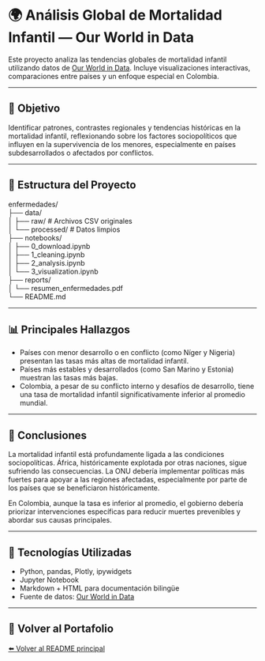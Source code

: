 # 🌍 Análisis Global de Mortalidad Infantil — Our World in Data

Este proyecto analiza las tendencias globales de mortalidad infantil utilizando datos de [Our World in Data](https://ourworldindata.org/child-mortality). Incluye visualizaciones interactivas, comparaciones entre países y un enfoque especial en Colombia.

---

## 📌 Objetivo

Identificar patrones, contrastes regionales y tendencias históricas en la mortalidad infantil, reflexionando sobre los factores sociopolíticos que influyen en la supervivencia de los menores, especialmente en países subdesarrollados o afectados por conflictos.

---

## 📁 Estructura del Proyecto

enfermedades/  
├── data/  
│   ├── raw/           # Archivos CSV originales  
│   └── processed/     # Datos limpios  
├── notebooks/  
│   ├── 0_download.ipynb  
│   ├── 1_cleaning.ipynb  
│   ├── 2_analysis.ipynb  
│   └── 3_visualization.ipynb  
├── reports/  
│   └── resumen_enfermedades.pdf  
└── README.md

---

## 📊 Principales Hallazgos

- Países con menor desarrollo o en conflicto (como Níger y Nigeria) presentan las tasas más altas de mortalidad infantil.  
- Países más estables y desarrollados (como San Marino y Estonia) muestran las tasas más bajas.  
- Colombia, a pesar de su conflicto interno y desafíos de desarrollo, tiene una tasa de mortalidad infantil significativamente inferior al promedio mundial.

---

## 🧾 Conclusiones

La mortalidad infantil está profundamente ligada a las condiciones sociopolíticas. África, históricamente explotada por otras naciones, sigue sufriendo las consecuencias. La ONU debería implementar políticas más fuertes para apoyar a las regiones afectadas, especialmente por parte de los países que se beneficiaron históricamente.

En Colombia, aunque la tasa es inferior al promedio, el gobierno debería priorizar intervenciones específicas para reducir muertes prevenibles y abordar sus causas principales.

---

## 🧪 Tecnologías Utilizadas

- Python, pandas, Plotly, ipywidgets  
- Jupyter Notebook  
- Markdown + HTML para documentación bilingüe  
- Fuente de datos: [Our World in Data](https://ourworldindata.org/child-mortality)

---


## 🔗 Volver al Portafolio

[⬅️ Volver al README principal](../../README.md)
 

